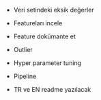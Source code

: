 * Veri setindeki eksik değerler
* Featureları incele
* Feature dokümante et

* Outlier
* Hyper parameter tuning
* Pipeline

* TR ve EN readme yazılacak
